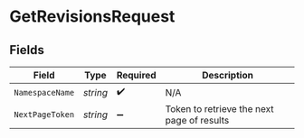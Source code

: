# GetRevisionsRequest


## Fields

| Field                                      | Type                                       | Required                                   | Description                                |
| ------------------------------------------ | ------------------------------------------ | ------------------------------------------ | ------------------------------------------ |
| `NamespaceName`                            | *string*                                   | :heavy_check_mark:                         | N/A                                        |
| `NextPageToken`                            | *string*                                   | :heavy_minus_sign:                         | Token to retrieve the next page of results |